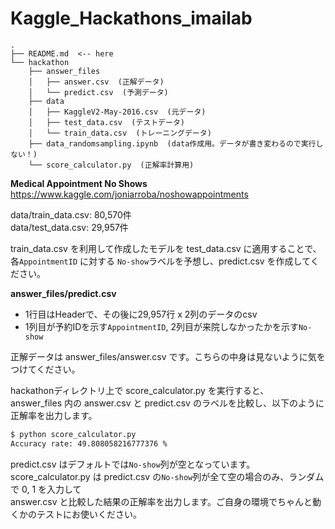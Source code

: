 # Kaggle_Hackathons_imailab
```
.
├── README.md  <-- here
└── hackathon
    ├── answer_files
    │   ├── answer.csv  (正解データ)
    │   └── predict.csv  (予測データ)
    ├── data
    │   ├── KaggleV2-May-2016.csv  (元データ)
    │   ├── test_data.csv  (テストデータ)
    │   └── train_data.csv  (トレーニングデータ)
    ├── data_randomsampling.ipynb  (data作成用。データが書き変わるので実行しない！)
    └── score_calculator.py  (正解率計算用)
```

<b>Medical Appointment No Shows</b><br>
https://www.kaggle.com/joniarroba/noshowappointments

data/train_data.csv: 80,570件<br>
data/test_data.csv: 29,957件<br>

train_data.csv を利用して作成したモデルを test_data.csv に適用することで、
各`AppointmentID` に対する `No-show`ラベルを予想し、predict.csv を作成してください。

<b>answer_files/predict.csv</b>
- 1行目はHeaderで、その後に29,957行 x 2列のデータのcsv
- 1列目が予約IDを示す`AppointmentID`, 2列目が来院しなかったかを示す`No-show`

正解データは answer_files/answer.csv です。こちらの中身は見ないように気をつけてください。

hackathonディレクトリ上で score_calculator.py を実行すると、<br>
answer_files 内の answer.csv と predict.csv のラベルを比較し、以下のように正解率を出力します。

```bash
$ python score_calculator.py
Accuracy rate: 49.808058216777376 %
```

predict.csv はデフォルトでは`No-show`列が空となっています。<br>
score_calculator.py は predict.csv の`No-show`列が全て空の場合のみ、ランダムで 0, 1 を入力して<br>
answer.csv と比較した結果の正解率を出力します。ご自身の環境でちゃんと動くかのテストにお使いください。

